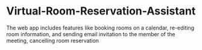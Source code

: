# Virtual-Room-Reservation-Assistant
 The web app includes features like booking rooms on a calendar, re-editing room information, and sending email invitation to the member of the meeting, cancelling room reservation
